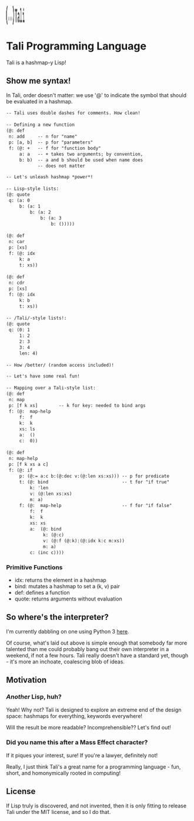 <img src="./graphics/tali-full.png" width="50" height="50">

# Tali Programming Language

Tali is a hashmap-y Lisp!

## Show me syntax!

In Tali, order doesn't matter: we use '@' to indicate the symbol
that should be evaluated in a hashmap.

``` tali
-- Tali uses double dashes for comments. How clean!

-- Defining a new function
(@: def
 n: add     -- n for "name"
 p: [a, b]  -- p for "parameters"
 f: (@: +   -- f for "function body"
     a: a   -- + takes two arguments; by convention, 
     b: b)  -- a and b should be used when name does
            -- does not matter
```

``` tali
-- Let's unleash hashmap *power*!

-- Lisp-style lists:
(@: quote
 q: (a: 0
     b: (a: 1
         b: (a: 2
             b: (a: 3
                 b: ()))))

(@: def
 n: car
 p: [xs]
 f: (@: idx
     k: a
     t: xs))

(@: def
 n: cdr
 p: [xs]
 f: (@: idx
     k: b
     t: xs))

-- /Tali/-style lists!:
(@: quote
 q: (0: 1
     1: 2
     2: 3
     3: 4
     len: 4)

-- How /better/ (random access included)!
```

``` tali
-- Let's have some real fun!

-- Mapping over a Tali-style list:
(@: def 
 n: map
 p: [f k xs]        -- k for key: needed to bind args
 f: (@:  map-help
     f:  f
     k:  k
     xs: ls
     a:  ()
     c:  0))

(@: def
 n: map-help
 p: [f k xs a c]
 f: (@: if
     p: (@:= a:c b:(@:dec v:(@:len xs:xs))) -- p for predicate
     t: (@: bind                            -- t for "if true"
         k: 'len 
         v: (@:len xs:xs)
         m: a)
     f: (@:  map-help                       -- f for "if false"
         f:  f
         k:  k
         xs: xs
         a:  (@: bind
              k: (@:c)
              v: (@:f (@:k):(@:idx k:c m:xs))
              m: a)
         c: (inc c))))

```

### Primitive Functions

- idx: returns the element in a hashmap
- bind: mutates a hashmap to set a (k, v) pair
- def: defines a function
- quote: returns arguments without evaluation

## So where's the interpreter?

I'm currently dabbling on one using Python 3
[here](https://github.com/tali-software-foundation/tali-python).

Of course, what's laid out above is simple enough that somebody
far more talented than me could probably bang out their own
interpreter in a weekend, if not a few hours. Tali really doesn't
have a standard yet, though - it's more an inchoate, coalescing
blob of ideas.

## Motivation

### *Another* Lisp, huh?

Yeah! Why not? Tali is designed to explore an extreme end of the
design space: hashmaps for everything, keywords everywhere! 

Will the result be more readable? Incomprehensible?? Let's find
out!

### Did you name this after a Mass Effect character? 

If it piques your interest, sure! If you're a lawyer, definitely
not!

Really, I just think Tali's a great name for a programming
language - fun, short, and homonymically rooted in computing!

## License

If Lisp truly is discovered, and not invented, then it is only
fitting to release Tali under the MIT license, and so I do that.
